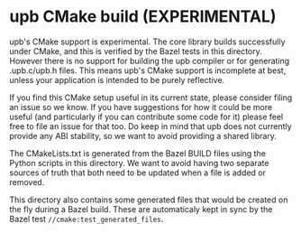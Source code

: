 
# upb CMake build (EXPERIMENTAL)

upb's CMake support is experimental. The core library builds successfully
under CMake, and this is verified by the Bazel tests in this directory.
However there is no support for building the upb compiler or for generating
.upb.c/upb.h files. This means upb's CMake support is incomplete at best,
unless your application is intended to be purely reflective.

If you find this CMake setup useful in its current state, please consider
filing an issue so we know. If you have suggestions for how it could be
more useful (and particularly if you can contribute some code for it)
please feel free to file an issue for that too. Do keep in mind that upb
does not currently provide any ABI stability, so we want to avoid providing
a shared library.

The CMakeLists.txt is generated from the Bazel BUILD files using the Python
scripts in this directory. We want to avoid having two separate sources of
truth that both need to be updated when a file is added or removed.

This directory also contains some generated files that would be created
on the fly during a Bazel build. These are automaticaly kept in sync by
the Bazel test `//cmake:test_generated_files`.
